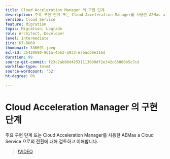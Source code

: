 ```yaml
---
title: Cloud Acceleration Manager 의 구현 단계
description: 주요 구현 단계 또는 Cloud Acceleration Manager를 사용한 AEMas a Cloud Service 으로의 전환에 대해 검토하고 이해합니다.
version: Cloud Service
feature: Migration
topic: Migration, Upgrade
role: Architect, Developer
level: Intermediate
jira: KT-8660
thumbnail: 336691.jpeg
exl-id: 35420690-061a-4562-a933-e7bacd9e116d
duration: 99
source-git-commit: f23c2ab86d42531113690df2e342c65060b5c7cd
workflow-type: tm+mt
source-wordcount: '52'
ht-degree: 0%

---
```


# Cloud Acceleration Manager 의 구현 단계

주요 구현 단계 또는 Cloud Acceleration Manager를 사용한 AEMas a Cloud Service 으로의 전환에 대해 검토하고 이해합니다.

>[!VIDEO](https://video.tv.adobe.com/v/336691?quality=12&learn=on)
